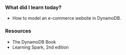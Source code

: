 ### What did I learn today?

- How to model an e-commerce website in DynamoDB.
### Resources
- The DynamoDB Book
- Learning Spark, 2nd edition